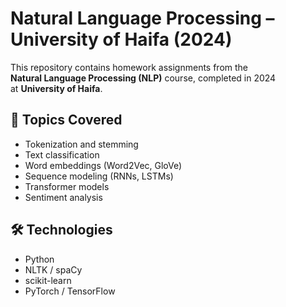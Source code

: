 # Natural Language Processing – University of Haifa (2024)

This repository contains homework assignments from the  
**Natural Language Processing (NLP)** course, completed in 2024  
at **University of Haifa**.

## 📂 Topics Covered

- Tokenization and stemming
- Text classification
- Word embeddings (Word2Vec, GloVe)
- Sequence modeling (RNNs, LSTMs)
- Transformer models
- Sentiment analysis

## 🛠️ Technologies

- Python
- NLTK / spaCy
- scikit-learn
- PyTorch / TensorFlow

